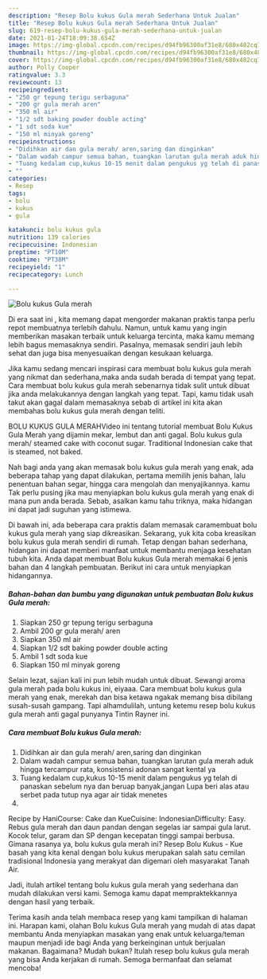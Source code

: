 ```yaml
---
description: "Resep Bolu kukus Gula merah Sederhana Untuk Jualan"
title: "Resep Bolu kukus Gula merah Sederhana Untuk Jualan"
slug: 619-resep-bolu-kukus-gula-merah-sederhana-untuk-jualan
date: 2021-01-24T18:09:38.654Z
image: https://img-global.cpcdn.com/recipes/d94fb96300af31e8/680x482cq70/bolu-kukus-gula-merah-foto-resep-utama.jpg
thumbnail: https://img-global.cpcdn.com/recipes/d94fb96300af31e8/680x482cq70/bolu-kukus-gula-merah-foto-resep-utama.jpg
cover: https://img-global.cpcdn.com/recipes/d94fb96300af31e8/680x482cq70/bolu-kukus-gula-merah-foto-resep-utama.jpg
author: Polly Cooper
ratingvalue: 3.3
reviewcount: 13
recipeingredient:
- "250 gr tepung terigu serbaguna"
- "200 gr gula merah aren"
- "350 ml air"
- "1/2 sdt baking powder double acting"
- "1 sdt soda kue"
- "150 ml minyak goreng"
recipeinstructions:
- "Didihkan air dan gula merah/ aren,saring dan dinginkan"
- "Dalam wadah campur semua bahan, tuangkan larutan gula merah aduk hingga tercampur rata, konsistensi adonan sangat kental ya"
- "Tuang kedalam cup,kukus 10-15 menit dalam pengukus yg telah di panaskan sebelum nya dan beruap banyak,jangan Lupa beri alas atau serbet pada tutup nya agar air tidak menetes"
- ""
categories:
- Resep
tags:
- bolu
- kukus
- gula

katakunci: bolu kukus gula 
nutrition: 139 calories
recipecuisine: Indonesian
preptime: "PT10M"
cooktime: "PT38M"
recipeyield: "1"
recipecategory: Lunch

---
```



![Bolu kukus Gula merah](https://img-global.cpcdn.com/recipes/d94fb96300af31e8/680x482cq70/bolu-kukus-gula-merah-foto-resep-utama.jpg)

Di era  saat ini , kita memang dapat mengorder makanan praktis tanpa perlu repot membuatnya terlebih dahulu. Namun, untuk kamu yang ingin memberikan masakan terbaik untuk keluarga tercinta, maka kamu memang lebih bagus memasaknya sendiri. Pasalnya, memasak sendiri jauh lebih sehat dan juga bisa menyesuaikan dengan kesukaan keluarga.

Jika kamu sedang mencari inspirasi cara membuat bolu kukus gula merah yang nikmat dan sederhana,maka anda sudah berada di tempat yang tepat. Cara membuat bolu kukus gula merah  sebenarnya tidak sulit untuk dibuat jika anda melakukannya dengan langkah yang tepat. Tapi, kamu tidak usah takut akan gagal dalam memasaknya 
sebab di artikel ini kita akan membahas bolu kukus gula merah dengan teliti.  

BOLU KUKUS GULA MERAHVideo ini tentang tutorial membuat Bolu Kukus Gula Merah yang dijamin mekar, lembut dan anti gagal. Bolu kukus gula merah/ steamed cake with coconut sugar. Traditional Indonesian cake that is steamed, not baked.

Nah bagi anda yang akan memasak bolu kukus gula merah yang enak, ada beberapa tahap yang dapat dilakukan, pertama memilih jenis bahan, lalu penentuan bahan segar, hingga cara mengolah dan menyajikannya. kamu Tak perlu pusing jika mau menyiapkan bolu kukus gula merah yang enak di mana pun anda berada. Sebab, asalkan kamu  tahu triknya, maka hidangan ini dapat jadi suguhan yang istimewa.

Di bawah ini, ada beberapa cara praktis  dalam memasak caramembuat bolu kukus gula merah yang siap dikreasikan. Sekarang, yuk kita coba kreasikan bolu kukus gula merah sendiri di rumah. Tetap dengan bahan sederhana, hidangan ini dapat memberi manfaat untuk membantu menjaga kesehatan tubuh kita. Anda dapat membuat Bolu kukus Gula merah memakai 6 jenis bahan dan 4 langkah pembuatan. Berikut ini cara untuk menyiapkan hidangannya.

<!--inarticleads1-->

##### Bahan-bahan dan bumbu yang digunakan untuk pembuatan Bolu kukus Gula merah:

1. Siapkan 250 gr tepung terigu serbaguna
1. Ambil 200 gr gula merah/ aren
1. Siapkan 350 ml air
1. Siapkan 1/2 sdt baking powder double acting
1. Ambil 1 sdt soda kue
1. Siapkan 150 ml minyak goreng


Selain lezat, sajian kali ini pun lebih mudah untuk dibuat. Sewangi aroma gula merah pada bolu kukus ini, eiyaaa. Cara membuat bolu kukus gula merah yang enak, merekah dan bisa ketawa ngakak memang bisa dibilang susah-susah gampang. Tapi alhamdulilah, untung ketemu resep bolu kukus gula merah anti gagal punyanya Tintin Rayner ini. 

<!--inarticleads2-->

##### Cara membuat Bolu kukus Gula merah:

1. Didihkan air dan gula merah/ aren,saring dan dinginkan
1. Dalam wadah campur semua bahan, tuangkan larutan gula merah aduk hingga tercampur rata, konsistensi adonan sangat kental ya
1. Tuang kedalam cup,kukus 10-15 menit dalam pengukus yg telah di panaskan sebelum nya dan beruap banyak,jangan Lupa beri alas atau serbet pada tutup nya agar air tidak menetes
1. 


Recipe by HaniCourse: Cake dan KueCuisine: IndonesianDifficulty: Easy. Rebus gula merah dan daun pandan dengan segelas iar sampai gula larut. Kocok telur, garam dan SP dengan kecepatan tinggi sampai berbusa. Gimana rasanya ya, bolu kukus gula merah ini? Resep Bolu Kukus - Kue basah yang kita kenal dengan bolu kukus merupakan salah satu cemilan tradisional Indonesia yang merakyat dan digemari oleh masyarakat Tanah Air. 

Jadi, itulah artikel tentang  bolu kukus gula merah  yang sederhana dan mudah dilakukan versi kami. Semoga kamu dapat mempraktekkannya dengan hasil yang terbaik. 

Terima kasih anda telah membaca resep yang kami tampilkan di halaman ini. Harapan kami, olahan  Bolu kukus Gula merah yang mudah di atas dapat membantu Anda menyiapkan masakan yang enak untuk keluarga/teman maupun menjadi ide bagi Anda yang berkeinginan untuk berjualan makanan. Bagaimana? Mudah bukan? Itulah resep bolu kukus gula merah yang bisa Anda kerjakan di rumah. Semoga bermanfaat dan selamat mencoba!


